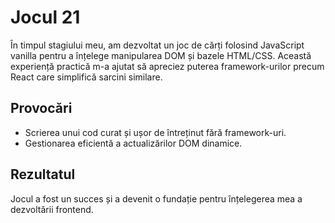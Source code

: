 # Jocul 21

În timpul stagiului meu, am dezvoltat un joc de cărți folosind JavaScript vanilla pentru a înțelege manipularea DOM și bazele HTML/CSS. Această experiență practică m-a ajutat să apreciez puterea framework-urilor precum React care simplifică sarcini similare.

## Provocări
- Scrierea unui cod curat și ușor de întreținut fără framework-uri.
- Gestionarea eficientă a actualizărilor DOM dinamice.

## Rezultatul
Jocul a fost un succes și a devenit o fundație pentru înțelegerea mea a dezvoltării frontend.